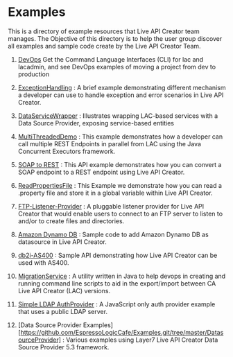 # Examples
This is a directory of example resources that Live API Creator team manages. The Objective of this directory is to help the user group discover all examples and sample code create by the Live API Creator Team.

1. [DevOps](https://github.com/EspressoLogicCafe/Examples/tree/master/liveapicreator-devops) Get the Command Language Interfaces (CLI) for lac and lacadmin, and see DevOps examples of moving a project from dev to production

2. [ExceptionHandling](https://github.com/EspressoLogicCafe/Examples/tree/master/ExceptionHandling) : A brief example demonstrating different mechanism a developer can use to handle exception and error scenarios in Live API Creator.

3. [DataServiceWrapper](https://github.com/EspressoLogicCafe/Examples/tree/master/DataServiceWrapper) : Illustrates wrapping LAC-based services with a Data Source Provider, exposing service-based entities

4. [MultiThreadedDemo](https://github.com/EspressoLogicCafe/Examples/tree/master/MultiThreadedDemo) : This example demonstrates how a developer can call multiple REST Endpoints in parallel from LAC using the Java Concurrent Executors framework.

5. [SOAP to REST](https://github.com/EspressoLogicCafe/Examples/tree/master/LAC-SOAP2REST) : This API example demonstrates how you can convert a SOAP endpoint to a REST endpoint using Live API Creator.

6. [ReadPropertiesFile](https://github.com/EspressoLogicCafe/Examples/tree/master/ReadPropertiesFile) : This Example we demonstrate how you can read a .property file and store it in a global variable within Live API Creator.

7. [FTP-Listener-Provider](https://github.com/EspressoLogicCafe/Examples/tree/master/FTP-Listener-Provider) : A pluggable listener provider for Live API Creator that would enable users to connect to an FTP server to listen to and/or to create files and directories.

8. [Amazon Dynamo DB](https://github.com/EspressoLogicCafe/Examples/tree/master/Amazon-Dynamo-DB-DataSource-Provider-Sample) : Sample code to add Amazon Dynamo DB as datasource in Live API Creator.

9. [db2i-AS400](https://github.com/EspressoLogicCafe/Examples/tree/master/db2i-AS400) : Sample API demonstrating how Live API Creator can be used with AS400.

10. [MigrationService](https://github.com/EspressoLogicCafe/Examples/tree/master/MigrationService) : A utility written in Java to help devops in creating and running command line scripts to aid in the export/import between CA Live API Creator (LAC) versions.

11. [Simple LDAP AuthProvider](https://github.com/EspressoLogicCafe/Examples/tree/master/SimpleLDAPAuthProvider) : A JavaScript only auth provider example that uses a public LDAP server.

12. [Data Source Provider Examples][https://github.com/EspressoLogicCafe/Examples.git/tree/master/DatasourceProvider] : Various examples using Layer7 Live API Creator Data Source Provider 5.3 framework.
